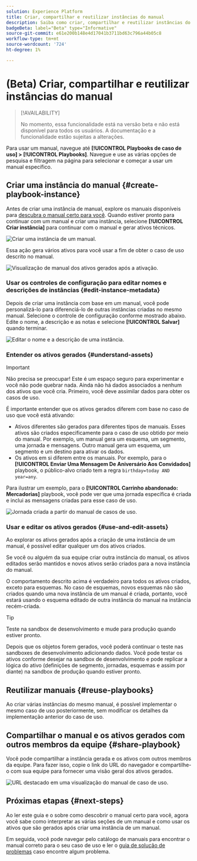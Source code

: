 ```yaml
---
solution: Experience Platform
title: Criar, compartilhar e reutilizar instâncias do manual
description: Saiba como criar, compartilhar e reutilizar instâncias do manual para concluir seu caso de uso de marketing.
badgeBeta: label="Beta" type="Informative"
source-git-commit: e61e200b148e4d17041b3711bd63c796a44b05c8
workflow-type: tm+mt
source-wordcount: '724'
ht-degree: 1%

---
```



# (Beta) Criar, compartilhar e reutilizar instâncias do manual

>[!AVAILABILITY]
>
>No momento, essa funcionalidade está na versão beta e não está disponível para todos os usuários. A documentação e a funcionalidade estão sujeitas a alterações.

Para usar um manual, navegue até **[!UICONTROL Playbooks de caso de uso] > [!UICONTROL Playbooks]**. Navegue e use as várias opções de pesquisa e filtragem na página para selecionar e começar a usar um manual específico.

## Criar uma instância do manual {#create-playbook-instance}

Antes de criar uma instância de manual, explore os manuais disponíveis para [descubra o manual certo para você](/help/use-case-playbooks/playbooks/discover.md). Quando estiver pronto para continuar com um manual e criar uma instância, selecione **[!UICONTROL Criar instância]** para continuar com o manual e gerar ativos técnicos.

![Criar uma instância de um manual.](/help/use-case-playbooks/assets/playbooks/ui-guide/create-playbook-instance.png)

Essa ação gera vários ativos para você usar a fim de obter o caso de uso descrito no manual.

![Visualização de manual dos ativos gerados após a ativação.](/help/use-case-playbooks/assets/playbooks/ui-guide/play-view.png)

### Usar os controles de configuração para editar nomes e descrições de instâncias {#edit-instance-metadata}

Depois de criar uma instância com base em um manual, você pode personalizá-lo para diferenciá-lo de outras instâncias criadas no mesmo manual. Selecione o controle de configuração conforme mostrado abaixo. Edite o nome, a descrição e as notas e selecione **[!UICONTROL Salvar]** quando terminar.

![Editar o nome e a descrição de uma instância.](/help/use-case-playbooks/assets/playbooks/ui-guide/playbook-settings.gif)

### Entender os ativos gerados {#understand-assets}

>[!IMPORTANT]
>
>Não precisa se preocupar! Este é um espaço seguro para experimentar e você não pode quebrar nada. Ainda não há dados associados a nenhum dos ativos que você cria. Primeiro, você deve assimilar dados para obter os casos de uso.

É importante entender que os ativos gerados diferem com base no caso de uso que você está ativando:

* Ativos diferentes são gerados para diferentes tipos de manuais. Esses ativos são criados especificamente para o caso de uso obtido por meio do manual. Por exemplo, um manual gera um esquema, um segmento, uma jornada e mensagens. Outro manual gera um esquema, um segmento e um destino para ativar os dados.
* Os ativos em si diferem entre os manuais. Por exemplo, para o **[!UICONTROL Enviar Uma Mensagem De Aniversário Aos Convidados]** playbook, o público-alvo criado tem a regra `birthday=today AND year=any`.

Para ilustrar um exemplo, para o **[!UICONTROL Carrinho abandonado: Mercadorias]** playbook, você pode ver que uma jornada específica é criada e inclui as mensagens criadas para esse caso de uso.

![Jornada criada a partir do manual de casos de uso.](/help/use-case-playbooks/assets/playbooks/ui-guide/journey-preview.png)

### Usar e editar os ativos gerados {#use-and-edit-assets}

Ao explorar os ativos gerados após a criação de uma instância de um manual, é possível editar qualquer um dos ativos criados.

Se você ou alguém da sua equipe criar outra instância do manual, os ativos editados serão mantidos e novos ativos serão criados para a nova instância do manual.

O comportamento descrito acima é verdadeiro para todos os ativos criados, exceto para esquemas. No caso de esquemas, novos esquemas não são criados quando uma nova instância de um manual é criada, portanto, você estará usando o esquema editado de outra instância do manual na instância recém-criada.

>[!TIP]
>
>Teste na sandbox de desenvolvimento e mude para produção quando estiver pronto.
>
>Depois que os objetos forem gerados, você poderá continuar o teste nas sandboxes de desenvolvimento adicionando dados. Você pode testar os ativos conforme desejar na sandbox de desenvolvimento e pode replicar a lógica do ativo (definições de segmento, jornadas, esquemas e assim por diante) na sandbox de produção quando estiver pronto.

## Reutilizar manuais {#reuse-playbooks}

Ao criar várias instâncias do mesmo manual, é possível implementar o mesmo caso de uso posteriormente, sem modificar os detalhes da implementação anterior do caso de uso.

## Compartilhar o manual e os ativos gerados com outros membros da equipe {#share-playbook}

Você pode compartilhar a instância gerada e os ativos com outros membros da equipe. Para fazer isso, copie o link do URL do navegador e compartilhe-o com sua equipe para fornecer uma visão geral dos ativos gerados.

![URL destacado em uma visualização do manual de caso de uso.](/help/use-case-playbooks/assets/playbooks/ui-guide/playbook-url.png)

## Próximas etapas {#next-steps}

Ao ler este guia e o sobre como descobrir o manual certo para você, agora você sabe como interpretar as várias seções de um manual e como usar os ativos que são gerados após criar uma instância de um manual.

Em seguida, você pode navegar pelo catálogo de manuais para encontrar o manual correto para o seu caso de uso e ler o [guia de solução de problemas](/help/use-case-playbooks/playbooks/troubleshooting.md) caso encontre algum problema.